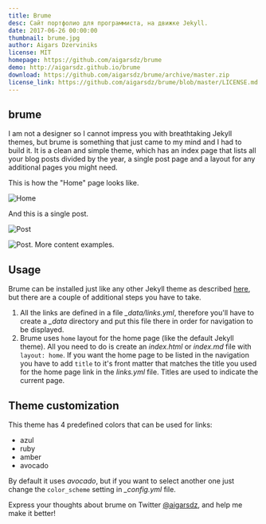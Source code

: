 ```yaml
---
title: Brume
desc: Сайт портфолио для программиста, на движке Jekyll.
date: 2017-06-26 00:00:00
thumbnail: brume.jpg
author: Aigars Dzerviniks
license: MIT
homepage: https://github.com/aigarsdz/brume
demo: http://aigarsdz.github.io/brume
download: https://github.com/aigarsdz/brume/archive/master.zip
license_link: https://github.com/aigarsdz/brume/blob/master/LICENSE.md
---
```

## brume

I am not a designer so I cannot impress you with breathtaking Jekyll themes, but brume is something that just came to my mind and I had to build it. It is a clean and simple theme, which has an index page that lists all your blog posts divided by the year, a single post page and a layout for any additional pages you might need.

This is how the "Home" page looks like.

![Home](https://raw.githubusercontent.com/aigarsdz/brume/master/screenshots/home.png?raw=true)

And this is a single post.

![Post](https://raw.githubusercontent.com/aigarsdz/brume/master/screenshots/post_1.png?raw=true)

![Post. More content examples.](https://raw.githubusercontent.com/aigarsdz/brume/master/screenshots/post_2.png?raw=true)

## Usage

Brume can be installed just like any other Jekyll theme as described [here](https://jekyllrb.com/docs/themes/#installing-a-theme),
but there are a couple of additional steps you have to take.

1. All the links are defined in a file *_data/links.yml*, therefore you'll have to create a *_data*
directory and put this file there in order for navigation to be displayed.
2. Brume uses `home` layout for the home page (like the default Jekyll theme). All you need to do
is create an *index.html* or *index.md* file with `layout: home`. If you want the home page to be
listed in the navigation you have to add `title` to it's front matter that matches
the title you used for the home page link in the *links.yml* file. Titles are used to indicate
the current page.

## Theme customization

This theme has 4 predefined colors that can be used for links:

- azul
- ruby
- amber
- avocado

By default it uses *avocado*, but if you want to select another one just change the `color_scheme` setting in
*_config.yml* file.

Express your thoughts about brume on Twitter [@aigarsdz](http://twitter.com/aigarsdz), and help me make it better!
